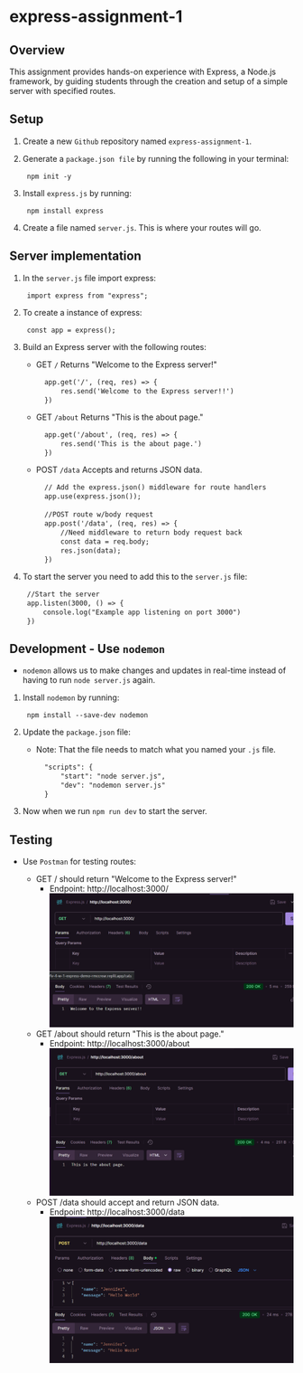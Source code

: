 # express-assignment-1

## Overview

This assignment provides hands-on experience with Express, a Node.js framework, by guiding students through the creation and setup of a simple server with specified routes.

## Setup

1. Create a new `Github` repository named `express-assignment-1`.

2. Generate a `package.json file` by running the following in  your terminal:

        npm init -y

3. Install `express.js` by running:

        npm install express

4. Create a file named `server.js`. This is where your routes will go. 

## Server implementation

1. In the `server.js` file import express:

        import express from "express";

2. To create a instance of express:

        const app = express();

3.  Build an Express server with the following routes:

    - GET `/` Returns "Welcome to the Express server!"
    
            app.get('/', (req, res) => {
                res.send('Welcome to the Express server!!')
            })
        
    
    - GET `/about` Returns "This is the about page."

            app.get('/about', (req, res) => {
                res.send('This is the about page.')
            })

    - POST `/data` Accepts and returns JSON data.


            // Add the express.json() middleware for route handlers
            app.use(express.json());

            //POST route w/body request
            app.post('/data', (req, res) => {
                //Need middleware to return body request back
                const data = req.body;
                res.json(data);
            })

4. To start the server you need to add this to the `server.js` file:

        //Start the server
        app.listen(3000, () => {
            console.log("Example app listening on port 3000")
        })

## Development - Use `nodemon`

* `nodemon` allows us to make changes and updates in real-time instead of having to run `node server.js` again. 

1. Install `nodemon` by running:

        npm install --save-dev nodemon

2. Update the `package.json` file:
    - Note: That the file needs to match what you named your `.js` file.

            "scripts": {
                "start": "node server.js",
                "dev": "nodemon server.js"
            }
3. Now when we run `npm run dev` to start the server.

## Testing

- Use `Postman` for testing routes:

    * GET / should return "Welcome to the Express server!"
        - Endpoint: http://localhost:3000/
        ![GET root](<rootPostman.png>)
    * GET /about should return "This is the about page."
        - Endpoint: http://localhost:3000/about
        ![GET about](<aboutPostman.png>)
    * POST /data should accept and return JSON data.
        - Endpoint:  http://localhost:3000/data
        ![POST data](<dataPostman.png>)
